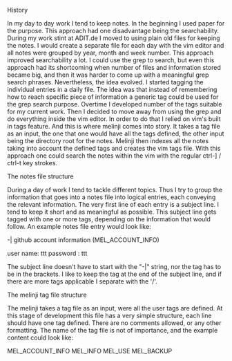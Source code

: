 History

In my day to day work I tend to keep notes. In the beginning I used paper
for the purpose. This approach had one disadvantage being the searchability.
During my work stint at ADIT.de I moved to using plain old files for keeping
the notes. I would create a separate file for each day with the vim editor
and all notes were grouped by year, month and week number. This approach
improved searchability a lot. I could use the grep to search, but even this
approach had its shortcoming when number of files and information stored
became big, and then it was harder to come up with a meaningful grep search
phrases. Nevertheless, the idea evolved. I started tagging the individual
entries in a daily file. The idea was that instead of remembering how to
reach specific piece of information a generic tag could be used for the
grep search purpose. Overtime I developed number of the tags suitable for
my current work. Then I decided to move away from using the grep and do
everything inside the vim editor. In order to do that I relied on vim's
built in tags feature. And this is where melinji comes into story. It
takes a tag file as an input, the one that one would have all the tags
defined, the other input being the directory root for the notes. Melinji
then indexes all the notes taking into account the defined tags and
creates the vim tags file. With this approach one could search the notes
within the vim with the regular ctrl-] / ctrl-t key strokes.


The notes file structure

During a day of work I tend to tackle different topics. Thus I try to group
the information that goes into a notes file into logical entries, each
conveying the relevant information. The very first line of each entry is
a subject line. I tend to keep it short and as meaningful as possible. This
subject line gets tagged with one or more tags, depending on the information
that would follow. An example notes file entry would look like:

-| github account information (MEL_ACCOUNT_INFO)

   user name: ttt
   password : ttt

The subject line doesn't have to start with the "-|" string, nor the tag
has to be in the brackets. I like to keep the tag at the end of the subject
line, and if there are more tags applicable I separate with the '/'.


The melinji tag file structure

The melinji takes a tag file as an input, were all the user tags are defined.
At this stage of development this file has a very simple structure, each
line should have one tag defined. There are no comments allowed, or any other
formatting. The name of the tag file is not of importance, and the example
content could look like:

MEL_ACCOUNT_INFO
MEL_INFO
MEL_USE
MEL_BACKUP
